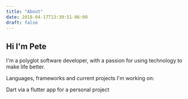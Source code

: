 ```yaml
---
title: "About"
date: 2018-04-17T13:39:51-06:00
draft: false
---
```


## Hi I'm Pete

I'm a polyglot software developer, with a passion for using technology to make life better.

Languages, frameworks and current projects I'm working on:

Dart via a flutter app for a personal project
